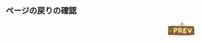 ## ページの戻りの確認
<div>
    <a href="https://github.com/AtonoT63/keyboard/blob/main/nextText.md"><img src="./icons/navigation_prev.png" width="15%" align="right"></a>
</div>
